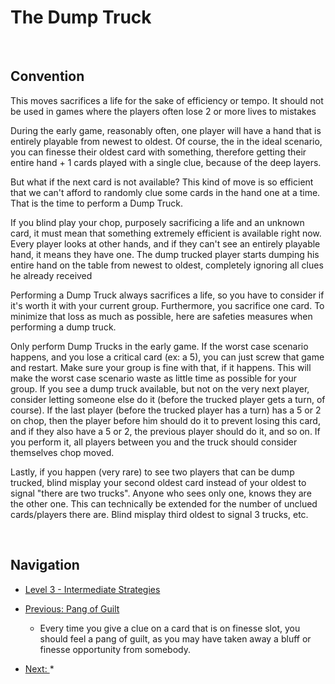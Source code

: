 # The Dump Truck

<br />

## Convention
	
This moves sacrifices a life for the sake of efficiency or tempo. It should not be used in games where the players often lose 2 or more lives to mistakes


During the early game, reasonably often, one player will have a hand that is entirely playable from newest to oldest. Of course, the in the ideal scenario, you can finesse their oldest card with something, therefore getting their entire hand + 1 cards played with a single clue, because of the deep layers.

But what if the next card is not available? This kind of move is so efficient that we can't afford to randomly clue some cards in the hand one at a time. That is the time to perform a Dump Truck.

If you blind play your chop, purposely sacrificing a life and an unknown card, it must mean that something extremely efficient is available right now. Every player looks at other hands, and if they can't see an entirely playable hand, it means they have one. The dump trucked player starts dumping his entire hand on the table from newest to oldest, completely ignoring all clues he already received

Performing a Dump Truck always sacrifices a life, so you have to consider if it's worth it with your current group. Furthermore, you sacrifice one card. To minimize that loss as much as possible, here are safeties measures when performing a dump truck.



	
Only perform Dump Trucks in the early game. If the worst case scenario happens, and you lose a critical card (ex: a 5), you can just screw that game and restart. Make sure your group is fine with that, if it happens. This will make the worst case scenario waste as little time as possible for your group.
	If you see a dump truck available, but not on the very next player, consider letting someone else do it (before the trucked player gets a turn, of course). If the last player (before the trucked player has a turn) has a 5 or 2 on chop, then the player before him should do it to prevent losing this card, and if they also have a 5 or 2, the previous player should do it, and so on. If you perform it, all players between you and the truck should consider themselves chop moved.

Lastly, if you happen (very rare) to see two players that can be dump trucked, blind misplay your second oldest card instead of your oldest to signal "there are two trucks". Anyone who sees only one, knows they are the other one. This can technically be extended for the number of unclued cards/players there are. Blind misplay third oldest to signal 3 trucks, etc.

<br />

## Navigation

* [Level 3 - Intermediate Strategies](https://github.com/agilbert1412/HanabiStrategy/blob/master/Strategy/Level%203%20-%20Intermediate/Level%203%20-%20Intermediate.md)

* [Previous: Pang of Guilt](https://github.com/agilbert1412/HanabiStrategy/blob/master/Strategy/Level%203%20-%20Intermediate/49%20-%20Pang%20of%20Guilt.md)
	* Every time you give a clue on a card that is on finesse slot, you should feel a pang of guilt, as you may have taken away a bluff or finesse opportunity from somebody.

* [Next: ](https://github.com/agilbert1412/HanabiStrategy/blob/master/Strategy/Level%203%20-%20Intermediate/40%20-%20The%20Prompt.md)
	* 